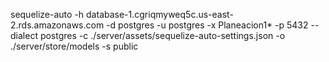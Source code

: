 sequelize-auto -h database-1.cgriqmyweq5c.us-east-2.rds.amazonaws.com -d postgres -u postgres -x Planeacion1* -p 5432 --dialect postgres -c ./server/assets/sequelize-auto-settings.json -o ./server/store/models -s public